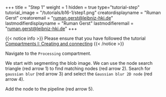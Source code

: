 +++
title = "Step 1"
weight = 1
hidden = true
type="tutorial-step"
tutorial_image = "/tutorials/b16-1/step1.png"
creatordisplayname = "Ruman Gerst"
creatoremail = "ruman.gerst@leibniz-hki.de"
lastmodifierdisplayname = "Ruman Gerst"
lastmodifieremail = "ruman.gerst@leibniz-hki.de"
+++

{{< notice info >}}
Please ensure that you have followed the tutorial [Compartments I: Creating and connecting](/tutorials/basic/compartments-1)
{{< /notice >}}

Navigate to the `Processing` compartment.

We start with segmenting the blob image. We can use the node search triangle (red arrow 1) to find matching nodes (red arrow 2). Search for `gaussian blur` (red arrow 3) and select the `Gaussian blur 2D node` (red arrow 4). 

Add the node to the pipeline (red arrow 5).